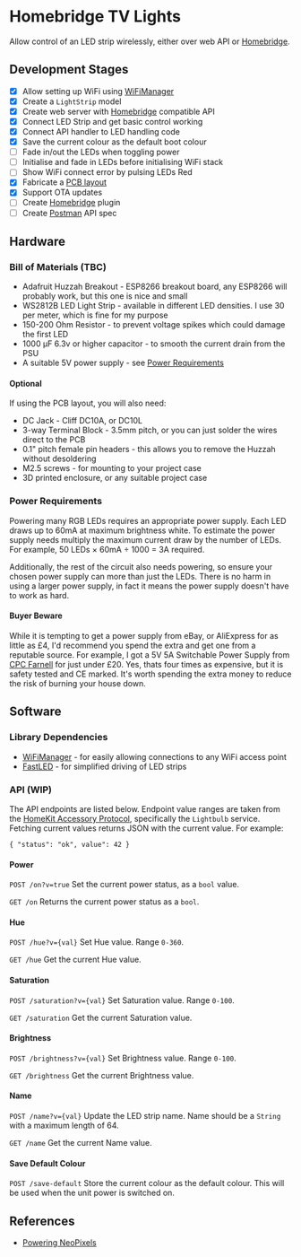 # Homebridge TV Lights

Allow control of an LED strip wirelessly, either over web API or [Homebridge](https://github.com/nfarina/homebridge).

## Development Stages

- [x] Allow setting up WiFi using [WiFiManager](https://github.com/tzapu/WiFiManager)
- [x] Create a `LightStrip` model
- [x] Create web server with [Homebridge](https://github.com/nfarina/homebridge) compatible API
- [x] Connect LED Strip and get basic control working
- [x] Connect API handler to LED handling code
- [x] Save the current colour as the default boot colour
- [ ] Fade in/out the LEDs when toggling power
- [ ] Initialise and fade in LEDs before initialising WiFi stack
- [ ] Show WiFi connect error by pulsing LEDs Red
- [x] Fabricate a [PCB layout](https://github.com/squarefrog/led-controller)
- [x] Support OTA updates
- [ ] Create [Homebridge](https://github.com/nfarina/homebridge) plugin
- [ ] Create [Postman](https://www.getpostman.com) API spec

## Hardware

### Bill of Materials (TBC)

- Adafruit Huzzah Breakout - ESP8266 breakout board, any ESP8266 will probably work, but this one is nice and small
- WS2812B LED Light Strip - available in different LED densities. I use 30 per meter, which is fine for my purpose
- 150-200 Ohm Resistor - to prevent voltage spikes which could damage the first LED
- 1000 µF 6.3v or higher capacitor - to smooth the current drain from the PSU
- A suitable 5V power supply - see [Power Requirements](#power-requirements)

#### Optional

If using the PCB layout, you will also need:

- DC Jack - Cliff DC10A, or DC10L
- 3-way Terminal Block - 3.5mm pitch, or you can just solder the wires direct to the PCB
- 0.1" pitch female pin headers - this allows you to remove the Huzzah without desoldering
- M2.5 screws - for mounting to your project case
- 3D printed enclosure, or any suitable project case

### Power Requirements

Powering many RGB LEDs requires an appropriate power supply. Each LED draws up to 60mA at maximum brightness white. To estimate the power supply needs multiply the maximum current draw by the number of LEDs. For example, 50 LEDs × 60mA ÷ 1000 = 3A required.

Additionally, the rest of the circuit also needs powering, so ensure your chosen power supply can more than just the LEDs. There is no harm in using a larger power supply, in fact it means the power supply doesn't have to work as hard.

#### Buyer Beware

While it is tempting to get a power supply from eBay, or AliExpress for as little as £4, I'd recommend you spend the extra and get one from a reputable source. For example, I got a 5V 5A Switchable Power Supply from [CPC Farnell](http://cpc.farnell.com/powerpax/ptd-0505pa/ac-adaptor-5v-5a-regulated/dp/PW02604) for just under £20. Yes, thats four times as expensive, but it is safety tested and CE marked. It's worth spending the extra money to reduce the risk of burning your house down.

## Software

### Library Dependencies

- [WiFiManager](https://github.com/tzapu/WiFiManager#install-through-library-manager) - for easily allowing connections to any WiFi access point
- [FastLED](https://github.com/FastLED/FastLED) - for simplified driving of LED strips

### API (WIP)

The API endpoints are listed below. Endpoint value ranges are taken from the [HomeKit Accessory Protocol](https://developer.apple.com/support/homekit-accessory-protocol/), specifically the `Lightbulb` service. Fetching current values returns JSON with the current value. For example:

    { "status": "ok", value": 42 }

#### Power

`POST /on?v=true`
Set the current power status, as a `bool` value.

`GET /on`
Returns the current power status as a `bool`.

#### Hue

`POST /hue?v={val}`
Set Hue value. Range `0-360`.

`GET /hue`
Get the current Hue value.

#### Saturation

`POST /saturation?v={val}`
Set Saturation value. Range `0-100`.

`GET /saturation`
Get the current Saturation value.

#### Brightness

`POST /brightness?v={val}`
Set Brightness value. Range `0-100`.

`GET /brightness`
Get the current Brightness value.

#### Name

`POST /name?v={val}`
Update the LED strip name. Name should be a `String` with a maximum length of 64.

`GET /name`
Get the current Name value.

#### Save Default Colour

`POST /save-default`
Store the current colour as the default colour. This will be used when the unit power is switched on.

## References

- [Powering NeoPixels](https://learn.adafruit.com/adafruit-neopixel-uberguide/powering-neopixels)

